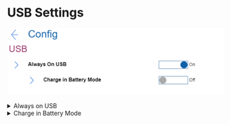# USB Settings #
![](./img/usb.png)

<details><summary>Always on USB</summary>
The USG ports can charge external device during low power states (standby, hibernate or power-off). 
Note. If the system runs on battery mode, this works only in standby mode.
One of 2 possible states:

1.	**On** - the USB ports are powered during low power states. Default. 
2.	Off - USB ports are disabled during low power states.

| WMI Setting name | Values |
|:---|:---|
| AlwaysOnUSB |  |
</details>

<details><summary>Charge in Battery Mode</summary>
Visible only if 'Always on USB' is Enabled.
One of 2 possible states:

1.	On - Enables charging when system is in hibernate or power-off state and in battery mode.
2.	**Off** - Disables charging when system is in hibernate or power-off state and in battery mode. Default.

| WMI Setting name | Values |
|:---|:---|
| ChargeInBatteryMode |  |
</details>